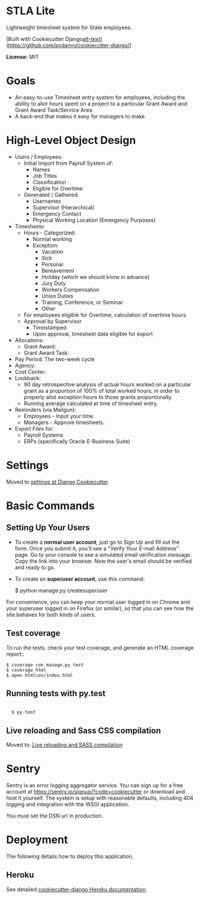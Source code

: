 STLA Lite
=========

Lightweight timesheet system for State employees.

[Built with Cookiecutter Django[alt-text][cookielogo]](https://github.com/pydanny/cookiecutter-django/)

[cookielogo]: https://img.shields.io/badge/built%20with-Cookiecutter%20Django-ff69b4.svg "Built with CookieCutter Django"

**License:** MIT

# Goals

- An easy-to-use Timesheet entry system for employees, including the ability to allot hours spent on a project to a particular Grant Award and Grant Award Task/Service Area. 
- A back-end that makes it easy for managers to make 



# High-Level Object Design

- Users / Employees:
	- Initial Import from Payroll System of:
		- Names
		- Job Titles
		- Classification
		- Eligible for Overtime
	- Generated / Gathered:
		- Usernames
		- Supervisor (Hierarchical)
		- Emergency Contact
		- Physical Working Location (Emergency Purposes)
- Timesheets: 
	- Hours - Categorized:
		- Normal working
		- Exception: 
			- Vacation
			- Sick
			- Personal
			- Bereavement
			- Holiday (which we should know in advance) 
			- Jury Duty
			- Workers Compensation
			- Union Duties
			- Training, Conference, or Seminar
			- Other
	- For employees eligible for Overtime, calculation of overtime hours.
	- Approval by Supervisor
		- Timestamped
		- Upon approval, timesheet data eligible for export
- Allocations:
	- Grant Award: 
	- Grant Award Task: 
- Pay Period: The two-week cycle
- Agency:
- Cost Center:
- Lookback:
	- 90 day retrospective analysis of actual hours worked on a particular grant as a proportion of 100% of total worked hours, in order to properly allot exception hours to those grants proportionally. 
	- Running average calculated at time of timesheet entry.
- Reminders (via Mailgun):
	- Employees - Input your time.
	- Managers - Approve timesheets.
- Export Files for:
	- Payroll Systems
	- ERPs (specifically Oracle E-Business Suite)


# Settings

Moved to [settings at Django Cookiecutter](http://cookiecutter-django.readthedocs.io/en/latest/settings.html). 


# Basic Commands

## Setting Up Your Users

- To create a **normal user account**, just go to Sign Up and fill out the form. Once you submit it, you'll see a "Verify Your E-mail Address" page. Go to your console to see a simulated email verification message. Copy the link into your browser. Now the user's email should be verified and ready to go.

- To create an **superuser account**, use this command:

    $ python manage.py createsuperuser

For convenience, you can keep your normal user logged in on Chrome and your superuser logged in on Firefox (or similar), so that you can see how the site behaves for both kinds of users.

## Test coverage

To run the tests, check your test coverage, and generate an HTML coverage report::

    $ coverage run manage.py test
    $ coverage html
    $ open htmlcov/index.html

## Running tests with py.test

```

  $ py.test
```

## Live reloading and Sass CSS compilation

Moved to: [Live reloading and SASS compilation](http://cookiecutter-django.readthedocs.io/en/latest/live-reloading-and-sass-compilation.html)


# Sentry

Sentry is an error logging aggregator service. You can sign up for a free account at  https://sentry.io/signup/?code=cookiecutter  or download and host it yourself.
The system is setup with reasonable defaults, including 404 logging and integration with the WSGI application.

You must set the DSN url in production.


# Deployment

The following details how to deploy this application.


## Heroku

See detailed [cookiecutter-django Heroku documentation](http://cookiecutter-django.readthedocs.io/en/latest/deployment-on-heroku.html).




